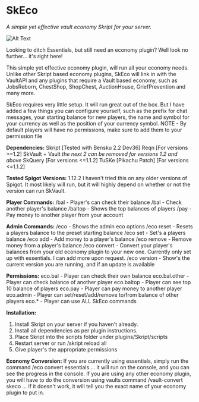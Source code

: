 # SkEco
*A simple yet effective vault economy Skript for your server.*

![Alt Text](https://i.imgur.com/KQAXWNe.png)

Looking to ditch Essentials, but still need an economy plugin? Well look no further... it's right here!

This simple yet effective economy plugin, will run all your economy needs. Unlike other Skript based economy plugins, SkEco will link in with the VaultAPI and any plugins that require a Vault based economy, such as JobsReborn, ChestShop, ShopChest, AuctionHouse, GriefPrevention and many more.

SkEco requires very little setup. It will run great out of the box. But I have added a few things you can configure yourself, such as the prefix for chat messages, your starting balance for new players, the name and symbol for your currency as well as the position of your currency symbol.
NOTE - By default players will have no permissions, make sure to add them to your permission file

**Dependencies:**
Skript [Tested with Bensku 2.2 Dev36]
Reqn [For versions >=1.2]
SkVault + Vault
*the next 2 can be removed for versions 1.2 and above*
SkQuery [For versions <=1.1.2]
TuSKe [Pikachu Patch] [For versions <=1.1.2]

**Tested Spigot Versions:**
1.12.2
I haven't tried this on any older versions of Spigot. It most likely will run, but it will highly depend on whether or not the version can run SkVault.

**Player Commands:**
/bal - Player's can check their balance
/bal <player> - Check another player's balance
/baltop - Shows the top balances of players
/pay <player> <amount> - Pay money to another player from your account

**Admin Commands:**
/eco - Shows the admin eco options
/eco reset <player> - Resets a players balance to the preset starting balance
/eco set <player> <amount> - Set's a players balance
/eco add <player> <amount> - Add money to a player's balance
/eco remove <player> <amount> - Remove money from a player's balance
/eco convert <economy plugin> - Convert your player's balances from your old economy plugin to your new one. Currently only set up with essentials. I can add more upon request.
/eco version - Show's the current version you are running, and if an update is available

**Permissions:**
eco.bal - Player can check their own balance
eco.bal.other - Player can check balance of another player
eco.baltop - Player can see top 10 balance of players
eco.pay - Player can pay money to another player
eco.admin - Player can set/reset/add/remove to/from balance of other players
eco.* - Player can use ALL SkEco commands

**Installation:**
1) Install Skript on your server if you haven't already.
2) Install all dependencies as per plugin instructions.
3) Place Skript into the scripts folder under plugins/Skript/scripts
4) Restart server or run /skript reload all
5) Give player's the appropriate permissions

**Economy Conversion:**
If you are currently using essentials, simply run the command /eco convert essentials ... it will run on the console, and you can see the progress in the console.
If you are using any other economy plugin, you will have to do the conversion using vaults command /vault-convert <your eco plugin here> skeco ... if it doesn't work, it will tell you the exact name of your economy plugin to put in.
